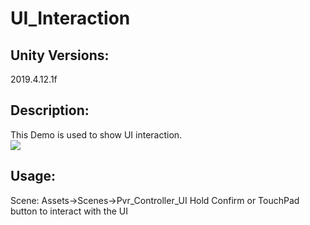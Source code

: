 # UI_Interaction

## Unity Versions:    
2019.4.12.1f

## Description:        
This Demo is used to show UI interaction.     
![](https://github.com/picoxr/UI_Interaction/blob/main/screenshot.jpg)


## Usage:    
Scene: Assets->Scenes->Pvr_Controller_UI
Hold Confirm or TouchPad button to interact with the UI
